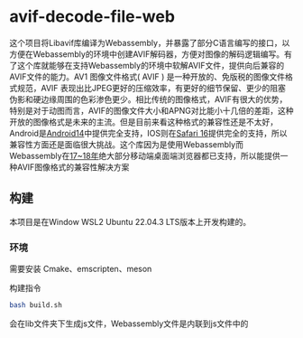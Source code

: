 # avif-decode-file-web

这个项目将Libavif库编译为Webassembly，并暴露了部分C语言编写的接口，以方便在Webassembly的环境中创建AVIF解码器，方便对图像的解码逻辑编写。有了这个库就能够在支持Webassembly的环境中软解AVIF文件，提供向后兼容的AVIF文件的能力。AV1 图像文件格式( AVIF ) 是一种开放的、免版税的图像文件格式规范，AVIF 表现出比JPEG更好的压缩效率，有更好的细节保留、更少的阻塞伪影和硬边缘周围的色彩渗色更少。相比传统的图像格式，AVIF有很大的优势，特别是对于动图而言，AVIF的图像文件大小和APNG对比能小十几倍的差距，这种开放的图像格式是未来的主流。但是目前来看这种格式的兼容性还是不太好，Android是[Android14](https://developer.android.com/media/platform/supported-formats#image-formats)中提供完全支持，IOS则在[Safari 16](https://developer.apple.com/documentation/safari-release-notes/safari-16_1-release-notes#New-Features)提供完全的支持，所以兼容性方面还是面临很大挑战。这个库因为是使用Webassembly而Webassembly在[17~18年](https://webassembly.org/features/)绝大部分移动端桌面端浏览器都已支持，所以能提供一种AVIF图像格式的兼容性解决方案

## 构建
本项目是在Window WSL2 Ubuntu 22.04.3 LTS版本上开发构建的。

### 环境

需要安装 Cmake、emscripten、meson

构建指令

```sh
bash build.sh
```

会在lib文件夹下生成js文件，Webassembly文件是内联到js文件中的
